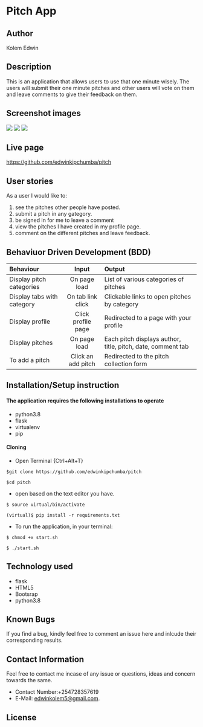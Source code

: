 # Pitch App

## Author

 Kolem Edwin

## Description

This is an application that allows users to use that one minute wisely. The users will submit their one minute pitches and other users will vote on them and leave comments to give their feedback on them.

## Screenshot images

<img src="./app/static/images/home1.png">
<img src="./app/static/images/bs.png">
<img src="./app/static/images/02.png">

## Live page

https://github.com/edwinkipchumba/pitch

## User stories

As a user I would like to:

1. see the pitches other people have posted.
2. submit a pitch in any gategory.
3. be signed in for me to leave a comment
4. view the pitches I have created in my profile page.
5. comment on the different pitches and leave feedback.
   
## Behaviuor Driven Development (BDD)

| Behaviour | Input |Output |
| :----------------| :-------------------:| :------------------|
| Display pitch categories| On page load | List of various categories of pitches |
| Display tabs with category | On tab link click | Clickable links to open pitches by category |
| Display profile | Click profile page | Redirected to a page with your profile |
| Display pitches | On page load | Each pitch displays author, title, pitch, date, comment tab |
| To add a pitch | Click an add pitch | Redirected to the pitch collection form |

## Installation/Setup instruction

#### The application requires the following installations to operate
* python3.8
* flask
* virtualenv
* pip
 
 #### Cloning

* Open Terminal {Ctrl+Alt+T}

```
$git clone https://github.com/edwinkipchumba/pitch
```
```
$cd pitch
```
* open based on the text editor you have.
  
```
$ source virtual/bin/activate
```
```
(virtual)$ pip install -r requirements.txt 
```
* To run the application, in your terminal:

```
$ chmod +x start.sh
```
```
$ ./start.sh
```

## Technology used

* flask
* HTML5
* Bootsrap
* python3.8

## Known Bugs

If you find a bug, kindly feel free to comment an issue here and inlcude their corresponding results.

## Contact  Information

 Feel free to contact me incase of any issue or questions, ideas and concern towards the same.
 * Contact Number:+254728357619
 * E-Mail: edwinkolem5@gmail.com.

## License
